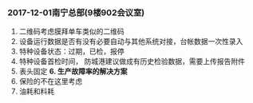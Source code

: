 ### 2017-12-01南宁总部(9楼902会议室)

1. 二维码考虑膜拜单车类似的二维码
2. 设备运行数据是否有没有必要自动与其他系统对接，台帐数据一次性录入
3. 特种设备状态：过期，已检，报停
4. 特种设备首检时间， 防城港建议做成有历史检验数据，需要上传报告附件
5. 表头固定
**6. 生产故障率的解决方案**
7. 保险的不在这里考虑
8. 油耗和料耗